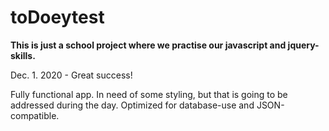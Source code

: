 # toDoeytest


<p><b>This is just a school project where we practise our javascript and jquery-skills.</b></p>


Dec. 1. 2020 - Great success!

Fully functional app. In need of some styling, but that is
going to be addressed during the day. Optimized for database-use
and JSON-compatible.